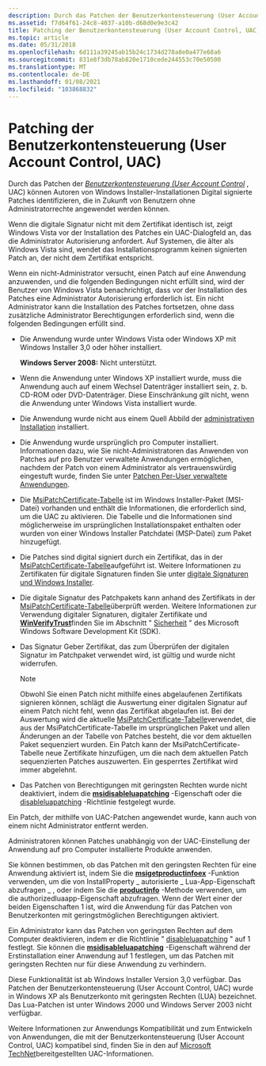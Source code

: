 ```yaml
---
description: Durch das Patchen der Benutzerkontensteuerung (User Account Control, UAC) können Autoren von Windows Installer-Installationen Digital signierte Patches identifizieren, die in Zukunft von Benutzern ohne Administratorrechte angewendet werden können.
ms.assetid: f7d64f61-24c8-4037-a10b-d68d0e9e3c42
title: Patching der Benutzerkontensteuerung (User Account Control, UAC)
ms.topic: article
ms.date: 05/31/2018
ms.openlocfilehash: 6d111a39245ab15b24c1734d278a8e0a477e68a6
ms.sourcegitcommit: 831e8f3db78ab820e1710cede244553c70e50500
ms.translationtype: MT
ms.contentlocale: de-DE
ms.lasthandoff: 01/08/2021
ms.locfileid: "103868832"
---
```

# <a name="user-account-control-uac-patching"></a>Patching der Benutzerkontensteuerung (User Account Control, UAC)

Durch das Patchen der [*Benutzerkontensteuerung (User Account Control*](u-gly.md) , UAC) können Autoren von Windows Installer-Installationen Digital signierte Patches identifizieren, die in Zukunft von Benutzern ohne Administratorrechte angewendet werden können.

Wenn die digitale Signatur nicht mit dem Zertifikat identisch ist, zeigt Windows Vista vor der Installation des Patches ein UAC-Dialogfeld an, das die Administrator Autorisierung anfordert. Auf Systemen, die älter als Windows Vista sind, wendet das Installationsprogramm keinen signierten Patch an, der nicht dem Zertifikat entspricht.

Wenn ein nicht-Administrator versucht, einen Patch auf eine Anwendung anzuwenden, und die folgenden Bedingungen nicht erfüllt sind, wird der Benutzer von Windows Vista benachrichtigt, dass vor der Installation des Patches eine Administrator Autorisierung erforderlich ist. Ein nicht Administrator kann die Installation des Patches fortsetzen, ohne dass zusätzliche Administrator Berechtigungen erforderlich sind, wenn die folgenden Bedingungen erfüllt sind.

-   Die Anwendung wurde unter Windows Vista oder Windows XP mit Windows Installer 3,0 oder höher installiert.

    **Windows Server 2008:** Nicht unterstützt.

-   Wenn die Anwendung unter Windows XP installiert wurde, muss die Anwendung auch auf einem Wechsel Datenträger installiert sein, z. b. CD-ROM oder DVD-Datenträger. Diese Einschränkung gilt nicht, wenn die Anwendung unter Windows Vista installiert wurde.
-   Die Anwendung wurde nicht aus einem Quell Abbild der [administrativen Installation](administrative-installation.md) installiert.
-   Die Anwendung wurde ursprünglich pro Computer installiert. Informationen dazu, wie Sie nicht-Administratoren das Anwenden von Patches auf pro Benutzer verwaltete Anwendungen ermöglichen, nachdem der Patch von einem Administrator als vertrauenswürdig eingestuft wurde, finden Sie unter [Patchen Per-User verwaltete Anwendungen](patching-per-user-managed-applications.md).
-   Die [MsiPatchCertificate-Tabelle](msipatchcertificate-table.md) ist im Windows Installer-Paket (MSI-Datei) vorhanden und enthält die Informationen, die erforderlich sind, um die UAC zu aktivieren. Die Tabelle und die Informationen sind möglicherweise im ursprünglichen Installationspaket enthalten oder wurden von einer Windows Installer Patchdatei (MSP-Datei) zum Paket hinzugefügt.
-   Die Patches sind digital signiert durch ein Zertifikat, das in der [MsiPatchCertificate-Tabelle](msipatchcertificate-table.md)aufgeführt ist. Weitere Informationen zu Zertifikaten für digitale Signaturen finden Sie unter [digitale Signaturen und Windows Installer](digital-signatures-and-windows-installer.md).
-   Die digitale Signatur des Patchpakets kann anhand des Zertifikats in der [MsiPatchCertificate-Tabelle](msipatchcertificate-table.md)überprüft werden. Weitere Informationen zur Verwendung digitaler Signaturen, digitaler Zertifikate und [**WinVerifyTrust**](/windows/win32/api/wintrust/nf-wintrust-winverifytrust)finden Sie im Abschnitt " [Sicherheit](https://msdn.microsoft.com/library/cc527452.aspx) " des Microsoft Windows Software Development Kit (SDK).
-   Das Signatur Geber Zertifikat, das zum Überprüfen der digitalen Signatur im Patchpaket verwendet wird, ist gültig und wurde nicht widerrufen.
    > [!Note]  
    > Obwohl Sie einen Patch nicht mithilfe eines abgelaufenen Zertifikats signieren können, schlägt die Auswertung einer digitalen Signatur auf einem Patch nicht fehl, wenn das Zertifikat abgelaufen ist. Bei der Auswertung wird die aktuelle [MsiPatchCertificate-Tabelle](msipatchcertificate-table.md)verwendet, die aus der MsiPatchCertificate-Tabelle im ursprünglichen Paket und allen Änderungen an der Tabelle von Patches besteht, die vor dem aktuellen Paket sequenziert wurden. Ein Patch kann der MsiPatchCertificate-Tabelle neue Zertifikate hinzufügen, um die nach dem aktuellen Patch sequenzierten Patches auszuwerten. Ein gesperrtes Zertifikat wird immer abgelehnt.

     

-   Das Patchen von Berechtigungen mit geringsten Rechten wurde nicht deaktiviert, indem die [**msidisableluapatching**](msidisableluapatching.md) -Eigenschaft oder die [disableluapatching](disableluapatching.md) -Richtlinie festgelegt wurde.

Ein Patch, der mithilfe von UAC-Patchen angewendet wurde, kann auch von einem nicht Administrator entfernt werden.

Administratoren können Patches unabhängig von der UAC-Einstellung der Anwendung auf pro Computer installierte Produkte anwenden.

Sie können bestimmen, ob das Patchen mit den geringsten Rechten für eine Anwendung aktiviert ist, indem Sie die [**msigetproductinfoex**](/windows/desktop/api/Msi/nf-msi-msigetproductinfoexa) -Funktion verwenden, um die von InstallProperty \_ autorisierte \_ Lua-App-Eigenschaft abzufragen \_ , oder indem Sie die [**productinfo**](installer-productinfo.md) -Methode verwenden, um die authorizedluaapp-Eigenschaft abzufragen. Wenn der Wert einer der beiden Eigenschaften 1 ist, wird die Anwendung für das Patchen von Benutzerkonten mit geringstmöglichen Berechtigungen aktiviert.

Ein Administrator kann das Patchen von geringsten Rechten auf dem Computer deaktivieren, indem er die Richtlinie " [disableluapatching](disableluapatching.md) " auf 1 festlegt. Sie können die [**msidisableluapatching**](msidisableluapatching.md) -Eigenschaft während der Erstinstallation einer Anwendung auf 1 festlegen, um das Patchen mit geringsten Rechten nur für diese Anwendung zu verhindern.

Diese Funktionalität ist ab Windows Installer Version 3,0 verfügbar. Das Patchen der Benutzerkontensteuerung (User Account Control, UAC) wurde in Windows XP als Benutzerkonto mit geringsten Rechten (LUA) bezeichnet. Das Lua-Patchen ist unter Windows 2000 und Windows Server 2003 nicht verfügbar.

Weitere Informationen zur Anwendungs Kompatibilität und zum Entwickeln von Anwendungen, die mit der Benutzerkontensteuerung (User Account Control, UAC) kompatibel sind, finden Sie in den auf [Microsoft TechNet](/previous-versions/windows/it-pro/windows-server-2008-R2-and-2008/cc709691(v=ws.10))bereitgestellten UAC-Informationen.

 

 
